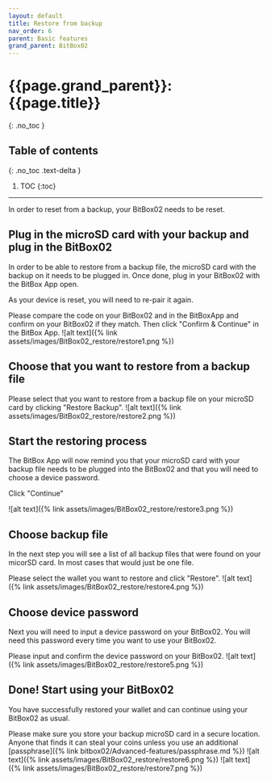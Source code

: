 ```yaml
---
layout: default
title: Restore from backup
nav_order: 6
parent: Basic features
grand_parent: BitBox02
---
```


# {{page.grand_parent}}: {{page.title}}
{: .no_toc }

## Table of contents
{: .no_toc .text-delta }

1. TOC
{:toc}
---

In order to reset from a backup, your BitBox02 needs to be reset.

## Plug in the microSD card with your backup and plug in the BitBox02
In order to be able to restore from a backup file, the microSD card with the backup on it needs to be plugged in. Once done, plug in your BitBox02 with the BitBox App open.

As your device is reset, you will need to re-pair it again.

Please compare the code on your BitBox02 and in the BitBoxApp and confirm on your BitBox02 if they match. Then click "Confirm & Continue" in the BitBox App.
![alt text]({% link assets/images/BitBox02_restore/restore1.png %})

## Choose that you want to restore from a backup file
Please select that you want to restore from a backup file on your microSD card by clicking "Restore Backup".
![alt text]({% link assets/images/BitBox02_restore/restore2.png %})

## Start the restoring process
The BitBox App will now remind you that your microSD card with your backup file needs to be plugged into the BitBox02 and that you will need to choose a device password.

Click "Continue"

![alt text]({% link assets/images/BitBox02_restore/restore3.png %})

## Choose backup file
In the next step you will see a list of all backup files that were found on your micorSD card.
In most cases that would just be one file.

Please select the wallet you want to restore and click "Restore".
![alt text]({% link assets/images/BitBox02_restore/restore4.png %})

## Choose device password
Next you will need to input a device password on your BitBox02. You will need this password every time you want to use your BitBox02.

Please input and confirm the device password on your BitBox02.
![alt text]({% link assets/images/BitBox02_restore/restore5.png %})

## Done! Start using your BitBox02
You have successfully restored your wallet and can continue using your BitBox02 as usual.

Please make sure you store your backup microSD card in a secure location. Anyone that finds it can steal your coins unless you use an additional [passphrase]({% link bitbox02/Advanced-features/passphrase.md %})
![alt text]({% link assets/images/BitBox02_restore/restore6.png %})
![alt text]({% link assets/images/BitBox02_restore/restore7.png %})
